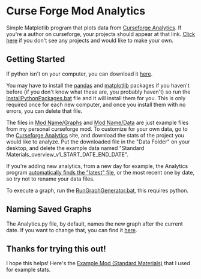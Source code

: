 # Curse Forge Mod Analytics
Simple Matplotlib program that plots data from [Curseforge Analytics](https://authors.curseforge.com/dashboard/projects). If you're a author on curseforge, your projects should appear at that link. [Click here](https://www.curseforge.com/project/create "Create a CurseForge Project") if you don't see any projects and would like to make your own.

## Getting Started
If python isn't on your computer, you can download it [here](https://www.python.org/downloads/ "Python Download").

You may have to install the [pandas](Mod%20Name/Analytics.py#L1) and [matplotlib](Mod%20Name/Analytics.py#L2) packages if you haven't before (if you don't know what these are, you probably haven't) so run the [InstallPythonPackages.bat](Mod%20Name/Run/InstallPythonPackages.bat) file and it will install them for you. This is only required once for each new computer, and once you install them with no errors, you can delete that file.

The files in [Mod Name/Graphs](Mod%20Name/Graphs "Graphs Folder") and [Mod Name/Data](Mod%20Name/Graphs "Data Folder") are just example files from my personal curseforge mod. To customize for your own data, go to the [Curseforge Analytics](https://authors.curseforge.com/dashboard/projects) site, and download the stats of the project you would like to analyze. Put the downloaded file in the "Data Folder" on your desktop, and delete the example data named "Standard Materials_overview_v1_START_DATE_END_DATE".

If you're adding new analytics, from a new day for example, the Analytics program [automatically finds the "latest" file](Mod%20Name/Analytics.py#L11), or the most recent one by date, so try not to rename your data files. 

To execute a graph, run the [RunGraphGenerator.bat](Mod%20Name/Run/RunGraphGenerator.bat), this requires python.

## Naming Saved Graphs
The Analytics.py file, by default, names the new graph after the current date. If you want to change that, you can find it [here](Mod%20Name/Analytics.py#L40).

## Thanks for trying this out!
I hope this helps! Here's the [Example Mod (Standard Materials)](https://www.curseforge.com/minecraft/mc-mods/standardmaterials "Standard Materials CurseForge") that I used for example stats.
